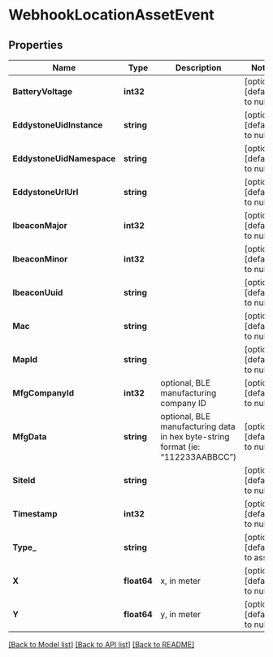 # WebhookLocationAssetEvent

## Properties
Name | Type | Description | Notes
------------ | ------------- | ------------- | -------------
**BatteryVoltage** | **int32** |  | [optional] [default to null]
**EddystoneUidInstance** | **string** |  | [optional] [default to null]
**EddystoneUidNamespace** | **string** |  | [optional] [default to null]
**EddystoneUrlUrl** | **string** |  | [optional] [default to null]
**IbeaconMajor** | **int32** |  | [optional] [default to null]
**IbeaconMinor** | **int32** |  | [optional] [default to null]
**IbeaconUuid** | **string** |  | [optional] [default to null]
**Mac** | **string** |  | [optional] [default to null]
**MapId** | **string** |  | [optional] [default to null]
**MfgCompanyId** | **int32** | optional, BLE manufacturing company ID | [optional] [default to null]
**MfgData** | **string** | optional, BLE manufacturing data in hex byte-string format (ie: “112233AABBCC”) | [optional] [default to null]
**SiteId** | **string** |  | [optional] [default to null]
**Timestamp** | **int32** |  | [optional] [default to null]
**Type_** | **string** |  | [optional] [default to asset]
**X** | **float64** | x, in meter | [optional] [default to null]
**Y** | **float64** | y, in meter | [optional] [default to null]

[[Back to Model list]](../README.md#documentation-for-models) [[Back to API list]](../README.md#documentation-for-api-endpoints) [[Back to README]](../README.md)

